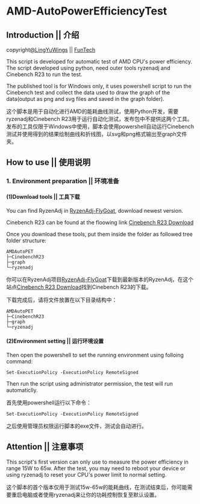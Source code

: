 # AMD-AutoPowerEfficiencyTest

## Introduction || 介绍
copyright[@LingYuWings](https://github.com/LingYuWings) || [FunTech](https://space.bilibili.com/9321359)

This script is developed for automatic test of AMD CPU's power efficiency. The script developed using python, need outer tools ryzenadj and Cinebench R23 to run the test. 

The published tool is for Windows only, it uses powershell script to run the Cinebench test and collect the data used to draw the graph of the data(output as png and svg files and saved in the graph folder).

这个脚本是用于自动化进行AMD的能耗曲线测试，使用Python开发，需要ryzenadj和Cinebench R23用于运行自动化测试，发布包中不提供这两个工具。
发布的工具仅限于Windows中使用，脚本会使用powershell自动运行Cinebench测试并使用得到的结果绘制曲线和折线图，以svg和png格式输出至graph文件夹。

## How to use || 使用说明

### 1. Environment preparation || 环境准备

#### (1)Download tools || 工具下载

You can find RyzenAdj in [RyzenAdj-FlyGoat](https://github.com/FlyGoat/RyzenAdj), download newest version.

Cinebench R23 can be found at the floowing link [Cinebench R23 Download](https://www.techspot.com/downloads/7579-cinebench-r23.html)

Once you download these tools, put them inside the folder as followed tree folder structure:

    AMDAutoPET
    ├─CinebenchR23
    ├─graph
    └─ryzenadj

你可以在RyzenAdj项目[RyzenAdj-FlyGoat](https://github.com/FlyGoat/RyzenAdj)下载到最新版本的RyzenAdj，在这个站点[Cinebench R23 Download](https://www.techspot.com/downloads/7579-cinebench-r23.html)找到Cinebench R23的下载。

下载完成后，请将文件放置在以下目录结构中：

    AMDAutoPET
    ├─CinebenchR23
    ├─graph
    └─ryzenadj

#### (2)Environment setting || 运行环境设置

Then open the powershell to set the running environment using folloing command:

    Set-ExecutionPolicy -ExecutionPolicy RemoteSigned

Then run the script using administrator permission, the test will run automaticlly.

首先使用powershell运行以下命令：

    Set-ExecutionPolicy -ExecutionPolicy RemoteSigned

之后使用管理员权限运行脚本的exe文件，测试会自动进行。

## Attention || 注意事项

This script's first version can only use to measure the power efficiency in range 15W to 65w. After the test, you may need to reboot your device or using ryzenadj to reset your CPU's power limit to normal setting.

这个脚本的首个版本仅用于测试15w-65w的能耗曲线，在测试结束后，你可能需要重启电脑或者使用ryzenadj来让你的功耗控制恢复至默认设置。